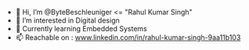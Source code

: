 - 👋 Hi, I’m @ByteBeschleuniger <= "Rahul Kumar Singh"
- 👀 I’m interested in Digital design
- 🌱 Currently learning Embedded Systems
- 📫 Reachable on : www.linkedin.com/in/rahul-kumar-singh-9aa11b103

<!---
ByteBeschleuniger/ByteBeschleuniger is a ✨ special ✨ repository because its `README.md` (this file) appears on your GitHub profile.
You can click the Preview link to take a look at your changes.
--->
